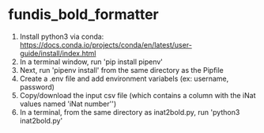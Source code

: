 # fundis_bold_formatter

1. Install python3 via conda: https://docs.conda.io/projects/conda/en/latest/user-guide/install/index.html
2. In a terminal window, run 'pip install pipenv'
3. Next, run 'pipenv install' from the same directory as the Pipfile
4. Create a .env file and add environment variabels (ex: username, password)
5. Copy/download the input csv file (which contains a column with the iNat values named 'iNat number'')
6. In a terminal, from the same directory as inat2bold.py, run 'python3 inat2bold.py'